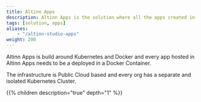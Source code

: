 ```yaml
---
title: Altinn Apps
description: Altinn Apps is the solution where all the apps created in Altinn Studio is hosted.  
tags: [solution, apps]
aliases:
    - "/altinn-studio-apps"
weight: 200
---
```


Altinn Apps is build around Kubernetes and Docker and every app hosted in Altinn Apps needs to be a deployed in a Docker Container. 

The infrastructure is Public Cloud based and every org has a separate and isolated Kubernetes Cluster. 


{{% children description="true" depth="1" %}}